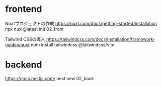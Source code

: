
# frontend
Nuxtプロジェクトの作成
https://nuxt.com/docs/getting-started/installation
npx nuxi@latest init 02_front

Tailwind CSSの導入
https://tailwindcss.com/docs/installation/framework-guides/nuxt
npm install tailwindcss @tailwindcss/vite


# backend
https://docs.nestjs.com/
nest new 02_back